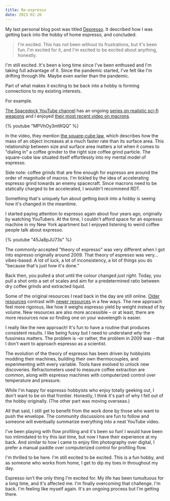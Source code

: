 ```yaml
---
title: Re-espresso
date: 2023-02-26
---
```


My last personal blog post was titled [Depresso](/blog/depresso/). It described how I was getting back into the hobby of home espresso, and concluded:

> I'm excited. This has not been without its frustrations, but it's been fun. I'm excited for it, and I'm excited to be excited about anything, honestly.

I'm still excited. It's been a long time since I've been enthused and I'm taking full advantage of it. Since the pandemic started, I've felt like I'm drifting through life. Maybe even earlier than the pandemic.

Part of what makes it exciting to be back into a hobby is forming connections to my existing interests.

For example.

[The Spacedock YouTube channel](https://www.youtube.com/@Spacedock) has an ongoing [series on realistic sci-fi weapons](https://www.youtube.com/playlist?list=PLqOEDroJnZHwQmn3g8zLmLqMK2RIyejYh) and I enjoyed [their most recent video on macrons](https://www.youtube.com/watch?v=MPVhOy3mWQQ).

{% youtube "MPVhOy3mWQQ" %}

In the video, they mention [the square-cube law](https://en.wikipedia.org/wiki/Square–cube_law), which describes how the mass of an object increases at a much faster rate than its surface area. This relationship between size and surface area matters a lot when it comes to "dialing in" a coffee grinder to the right size coffee grind particle. The square-cube law situated itself effortlessly into my mental model of espresso.

Side note: coffee grinds that are fine enough for espresso are around the order of magnitude of macros. I'm tickled by the idea of accelerating espresso grind towards an enemy spacecraft. Since macrons need to be statically charged to be accelerated, I wouldn't recommend RDT.

Something that's uniquely fun about getting _back_ into a hobby is seeing how it's changed in the meantime.

I started paying attention to espresso again about four years ago, originally by watching YouTubers. At the time, I couldn't afford space for an espresso machine in my New York apartment but I enjoyed listening to weird coffee people talk about expresso.

{% youtube "45Ja8pJU73s" %}

The commonly-accepted "theory of espresso" was very different when I got into espresso originally around 2009. That theory of espresso was very... vibes-based. A lot of luck, a lot of inconsistency, a lot of things you do "because that's just how it's done."

Back then, you pulled a shot until the colour changed _just right_. Today, you pull a shot onto a set of scales and aim for a predetermined ratio between dry coffee grinds and extracted liquid.

Some of the original resources I read back in the day are still online. [Older resources](https://www.home-barista.com/espresso-guide-good-extractions.html) contrast with [newer resources](https://www.baristahustle.com/blog/the-espresso-compass/) in a few ways. The new approach feel more rigorous, like how it weighs espresso yield by weight instead of by volume. New resources are also more accessible – or at least, there are more resources now so finding one on your wavelength is easier.

I really like the new approach! It's fun to have a routine that produces consistent results. I like being fussy but I need to understand _why_ the fussiness matters. The problem is –or rather, the problem in 2009 was – that I don't want to approach espresso as a scientist.

The evolution of the theory of espresso has been driven by hobbyists modding their machines, building their own thermocouples, and experimenting with every variable. Tools have evolved to unlock new discoveries. Refractometers used to measure coffee extraction are common, along with espresso machines with computerized control over temperature and pressure.

While I'm happy for espresso hobbyists who enjoy totally geeking out, I don't want to be on that frontier. Honestly, I think it's part of why I fell out of the hobby originally. (The other part was moving overseas.)

All that said, I still get to benefit from the work done by those who want to push the envelope. The community discussions are fun to follow and someone will eventually summarize everything into a neat YouTube video.

I've been playing with flow profiling and it's been so fun! I would have been too intimidated to try this last time, but now I have their experience at my back. And similar to how I came to enjoy film photography over digital, I prefer a manual paddle over computerized control for profiling flow.

I'm thrilled to be here. I'm still excited to be excited. This is a fun hobby, and as someone who works from home, I get to dip my toes in throughout my day.

Espresso isn't the only thing I'm excited for. My life has been tumultuous for a long time, and it's affected me. I'm finally overcoming that challenge. I'm back. I'm feeling like myself again. It's an ongoing process but I'm getting there.
